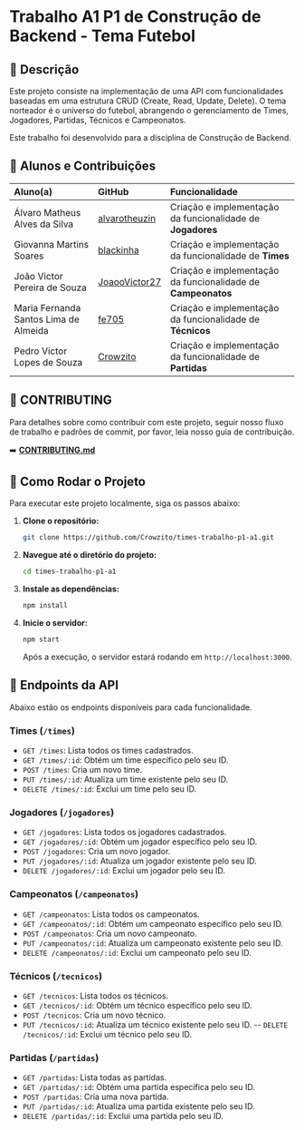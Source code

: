# Trabalho A1 P1 de Construção de Backend - Tema Futebol

## 📖 Descrição

Este projeto consiste na implementação de uma API com funcionalidades baseadas em uma estrutura CRUD (Create, Read, Update, Delete). O tema norteador é o universo do futebol, abrangendo o gerenciamento de Times, Jogadores, Partidas, Técnicos e Campeonatos.

Este trabalho foi desenvolvido para a disciplina de Construção de Backend.

## 👥 Alunos e Contribuições

| Aluno(a) | GitHub | Funcionalidade |
| :--- | :--- | :--- |
| Álvaro Matheus Alves da Silva | [alvarotheuzin](https://github.com/alvarotheuzin) | Criação e implementação da funcionalidade de **Jogadores** |
| Giovanna Martins Soares | [blackinha](https://github.com/Blackinha) | Criação e implementação da funcionalidade de **Times** |
| João Victor Pereira de Souza | [JoaooVictor27](https://github.com/JoaooVictor27) | Criação e implementação da funcionalidade de **Campeonatos** |
| Maria Fernanda Santos Lima de Almeida| [fe705](https://github.com/fe705) | Criação e implementação da funcionalidade de **Técnicos** |
| Pedro Victor Lopes de Souza | [Crowzito](https://github.com/Crowzito) | Criação e implementação da funcionalidade de **Partidas** |

## 🤝 CONTRIBUTING

Para detalhes sobre como contribuir com este projeto, seguir nosso fluxo de trabalho e padrões de commit, por favor, leia nosso guia de contribuição.

➡️ **[CONTRIBUTING.md](CONTRIBUTING.md)**

## 🚀 Como Rodar o Projeto

Para executar este projeto localmente, siga os passos abaixo:

1.  **Clone o repositório:**
    ```bash
    git clone https://github.com/Crowzito/times-trabalho-p1-a1.git
    ```
2.  **Navegue até o diretório do projeto:**
    ```bash
    cd times-trabalho-p1-a1
    ```
3.  **Instale as dependências:**
    ```bash
    npm install
    ```
4.  **Inicie o servidor:**
    ```bash
    npm start
    ```
    Após a execução, o servidor estará rodando em `http://localhost:3000`.

## 🔌 Endpoints da API

Abaixo estão os endpoints disponíveis para cada funcionalidade.

### **Times** (`/times`)

  - `GET /times`: Lista todos os times cadastrados.
  - `GET /times/:id`: Obtém um time específico pelo seu ID.
  - `POST /times`: Cria um novo time.
  - `PUT /times/:id`: Atualiza um time existente pelo seu ID.
  - `DELETE /times/:id`: Exclui um time pelo seu ID.

### **Jogadores** (`/jogadores`)

  - `GET /jogadores`: Lista todos os jogadores cadastrados.
  - `GET /jogadores/:id`: Obtém um jogador específico pelo seu ID.
  - `POST /jogadores`: Cria um novo jogador.
  - `PUT /jogadores/:id`: Atualiza um jogador existente pelo seu ID.
  - `DELETE /jogadores/:id`: Exclui um jogador pelo seu ID.

### **Campeonatos** (`/campeonatos`)

  - `GET /campeonatos`: Lista todos os campeonatos.
  - `GET /campeonatos/:id`: Obtém um campeonato específico pelo seu ID.
  - `POST /campeonatos`: Cria um novo campeonato.
  - `PUT /campeonatos/:id`: Atualiza um campeonato existente pelo seu ID.
  - `DELETE /campeonatos/:id`: Exclui um campeonato pelo seu ID.

### **Técnicos** (`/tecnicos`)

  - `GET /tecnicos`: Lista todos os técnicos.
  - `GET /tecnicos/:id`: Obtém um técnico específico pelo seu ID.
  - `POST /tecnicos`: Cria um novo técnico.
  - `PUT /tecnicos/:id`: Atualiza um técnico existente pelo seu ID.
    \--   `DELETE /tecnicos/:id`: Exclui um técnico pelo seu ID.

### **Partidas** (`/partidas`)

  - `GET /partidas`: Lista todas as partidas.
  - `GET /partidas/:id`: Obtém uma partida específica pelo seu ID.
  - `POST /partidas`: Cria uma nova partida.
  - `PUT /partidas/:id`: Atualiza uma partida existente pelo seu ID.
  - `DELETE /partidas/:id`: Exclui uma partida pelo seu ID.
